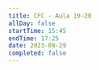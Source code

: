 ```yaml
---
title: CFC - Aula 19-20
allDay: false
startTime: 15:45
endTime: 17:25
date: 2023-09-29
completed: false
---
```

